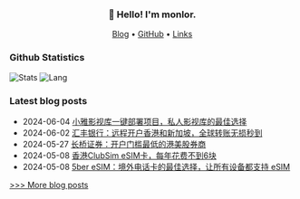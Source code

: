 
<h3 align="center">👋 Hello! I'm monlor.</h3>

<p align="center">
  <a href="https://www.monlor.com">Blog</a> •
  <a href="https://github.com/monlor">GitHub</a> •
  <a href="https://link.monlor.com">Links</a>
</p>

### Github Statistics

![Stats](https://github-readme-stats.monlor.com/api?username=monlor&show_icons=true&layout=compact&count_private=true&hide_title=true&theme=default&)
![Lang](https://github-readme-stats.monlor.com/api/top-langs/?username=monlor&layout=compact&count_private=true&theme=default&hide=css,html,javascript)

### Latest blog posts

- 2024-06-04 [小雅影视库一键部署项目，私人影视库的最佳选择](https://www.monlor.com/archives/144/)
- 2024-06-02 [汇丰银行：远程开户香港和新加坡，全球转账无损秒到](https://www.monlor.com/archives/143/)
- 2024-05-27 [长桥证券：开户门槛最低的港美股券商](https://www.monlor.com/archives/142/)
- 2024-05-08 [香港ClubSim eSIM卡，每年花费不到6块](https://www.monlor.com/archives/141/)
- 2024-05-08 [5ber eSIM：境外电话卡的最佳选择，让所有设备都支持 eSIM](https://www.monlor.com/archives/140/)

[>>> More blog posts](https://www.monlor.com/archive.html)
